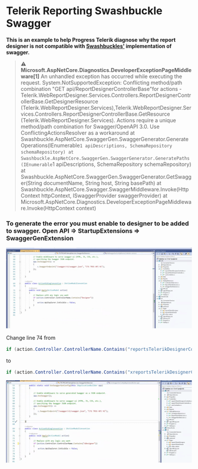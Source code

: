 # Telerik Reporting Swashbuckle Swagger

**This is an example to help Progress Telerik diagnose why the report designer is not compatible with [Swashbuckles'](https://github.com/domaindrivendev/Swashbuckle.AspNetCore) implementation of swagger.**
 

> :warning: 
> **Microsoft.AspNetCore.Diagnostics.DeveloperExceptionPageMiddleware[1]**
> An unhandled exception has occurred while executing the request.
> System.NotSupportedException: 
> Conflicting method/path combination "GET api/ReportDesignerControllerBase"for actions - Telerik.WebReportDesigner.Services.Controllers.ReportDesignerControllerBase.GetDesignerResource (Telerik.WebReportDesigner.Services),Telerik.WebReportDesigner.Services.Controllers.ReportDesignerControllerBase.GetResource (Telerik.WebReportDesigner.Services). 
> Actions require a unique method/path combination for Swagger/OpenAPI 3.0. 
> Use ConflictingActionsResolver as a workaround
> at Swashbuckle.AspNetCore.SwaggerGen.SwaggerGenerator.GenerateOperations(IEnumerable`1 apiDescriptions, SchemaRepository schemaRepository)
> at Swashbuckle.AspNetCore.SwaggerGen.SwaggerGenerator.GeneratePaths(IEnumerable`1 apiDescriptions, SchemaRepository schemaRepository)
> at Swashbuckle.AspNetCore.SwaggerGen.SwaggerGenerator.GetSwagger(String documentName, String host, String basePath)
> at Swashbuckle.AspNetCore.Swagger.SwaggerMiddleware.Invoke(HttpContext httpContext, ISwaggerProvider swaggerProvider)
> at Microsoft.AspNetCore.Diagnostics.DeveloperExceptionPageMiddleware.Invoke(HttpContext context)

### To generate the error you must enable to designer to be added to swagger. Open API => StartupExtensions => SwaggerGenExtension

![No Error](img/SwaggerGenExtension002.png?raw=true "NoError")

Change line 74 from 

```csharp
if (action.Controller.ControllerName.Contains("reportsTelerikDesignerController")) 
```

to

```csharp
if (action.Controller.ControllerName.Contains("xreportsTelerikDesignerController")) 
```

![Error](img/SwaggerGenExtension003.png?raw=true "Error")